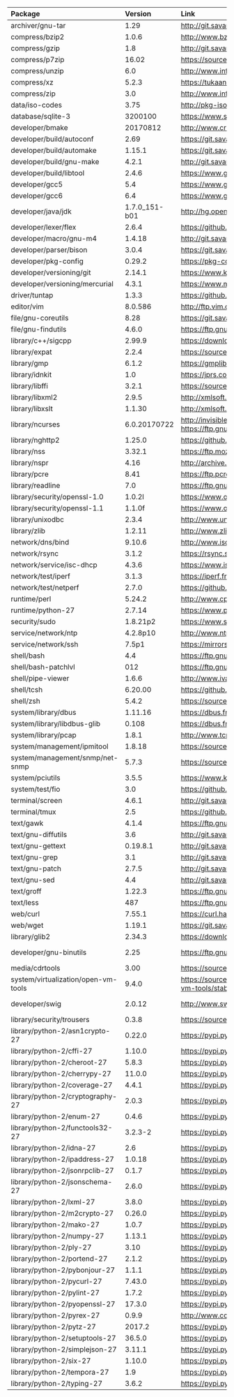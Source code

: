 
| Package | Version | Link | Notes |
| :------ | :------ | :--- | :---- |
| archiver/gnu-tar			| 1.29			| http://git.savannah.gnu.org/cgit/tar.git/refs/tags
| compress/bzip2			| 1.0.6			| http://www.bzip.org/downloads.html
| compress/gzip				| 1.8			| http://git.savannah.gnu.org/cgit/gzip.git/refs/tags
| compress/p7zip			| 16.02			| https://sourceforge.net/projects/p7zip/files/p7zip
| compress/unzip			| 6.0			| http://www.info-zip.org/UnZip.html
| compress/xz				| 5.2.3			| https://tukaani.org/xz/
| compress/zip				| 3.0			| http://www.info-zip.org/Zip.html
| data/iso-codes			| 3.75			| http://pkg-isocodes.alioth.debian.org/downloads/
| database/sqlite-3			| 3200100		| https://www.sqlite.org/download.html
| developer/bmake			| 20170812		| http://www.crufty.net/ftp/pub/sjg/
| developer/build/autoconf		| 2.69			| https://git.savannah.gnu.org/cgit/autoconf.git/refs/tags
| developer/build/automake		| 1.15.1		| https://git.savannah.gnu.org/cgit/automake.git/refs/tags
| developer/build/gnu-make		| 4.2.1			| http://git.savannah.gnu.org/cgit/make.git/refs/tags
| developer/build/libtool		| 2.4.6			| https://www.gnu.org/software/libtool/
| developer/gcc5			| 5.4			| https://www.gnu.org/software/gcc/releases.html
| developer/gcc6			| 6.4			| https://www.gnu.org/software/gcc/releases.html
| developer/java/jdk			| 1.7.0_151-b01		| http://hg.openjdk.java.net/jdk7u/jdk7u/tags
| developer/lexer/flex			| 2.6.4			| https://github.com/westes/flex/releases
| developer/macro/gnu-m4		| 1.4.18		| http://git.savannah.gnu.org/cgit/m4.git/refs/tags
| developer/parser/bison		| 3.0.4			| https://git.savannah.gnu.org/cgit/bison.git/refs/tags
| developer/pkg-config			| 0.29.2		| https://pkg-config.freedesktop.org/releases
| developer/versioning/git		| 2.14.1		| https://www.kernel.org/pub/software/scm/git
| developer/versioning/mercurial	| 4.3.1			| https://www.mercurial-scm.org/release/?M=D
| driver/tuntap				| 1.3.3			| https://github.com/kaizawa/tuntap/releases
| editor/vim				| 8.0.586		| http://ftp.vim.org/pub/vim/unix
| file/gnu-coreutils			| 8.28			| https://git.savannah.gnu.org/cgit/coreutils.git/refs/tags
| file/gnu-findutils			| 4.6.0			| https://ftp.gnu.org/pub/gnu/findutils/
| library/c++/sigcpp			| 2.99.9		| https://download.gnome.org/sources/libsigc++/cache.json
| library/expat				| 2.2.4			| https://sourceforge.net/projects/expat/files/expat
| library/gmp				| 6.1.2			| https://gmplib.org/
| library/idnkit			| 1.0			| https://jprs.co.jp/idn/index-e.html
| library/libffi			| 3.2.1			| https://sourceware.org/libffi/
| library/libxml2			| 2.9.5			| http://xmlsoft.org/news.html
| library/libxslt			| 1.1.30		| http://xmlsoft.org/libxslt/news.html
| library/ncurses			| 6.0.20170722		| http://invisible-mirror.net/archives/ncurses/current/ https://ftp.gnu.org/gnu/ncurses/
| library/nghttp2			| 1.25.0		| https://github.com/nghttp2/nghttp2/releases
| library/nss				| 3.32.1			| https://ftp.mozilla.org/pub/security/nss/releases/
| library/nspr				| 4.16			| http://archive.mozilla.org/pub/nspr/releases/
| library/pcre				| 8.41			| https://ftp.pcre.org/pub/pcre/
| library/readline			| 7.0			| https://ftp.gnu.org/gnu/readline/
| library/security/openssl-1.0		| 1.0.2l		| https://www.openssl.org/source/
| library/security/openssl-1.1		| 1.1.0f		| https://www.openssl.org/source/
| library/unixodbc			| 2.3.4			| http://www.unixodbc.org/download.html
| library/zlib				| 1.2.11		| http://www.zlib.net/
| network/dns/bind			| 9.10.6		| http://www.isc.org/downloads/bind/
| network/rsync				| 3.1.2			| https://rsync.samba.org/
| network/service/isc-dhcp		| 4.3.6			| https://www.isc.org/downloads/dhcp/
| network/test/iperf			| 3.1.3			| https://iperf.fr/iperf-download.php#source
| network/test/netperf			| 2.7.0			| https://github.com/HewlettPackard/netperf/releases
| runtime/perl				| 5.24.2		| http://www.cpan.org/src/README.html
| runtime/python-27			| 2.7.14		| https://www.python.org/downloads/source/
| security/sudo				| 1.8.21p2		| https://www.sudo.ws/
| service/network/ntp			| 4.2.8p10		| http://www.ntp.org/downloads.html
| service/network/ssh			| 7.5p1			| https://mirrors.evowise.com/pub/OpenBSD/OpenSSH/portable/
| shell/bash				| 4.4			| https://ftp.gnu.org/gnu/bash/
| shell/bash-patchlvl			| 012			| https://ftp.gnu.org/gnu/bash/bash-4.4-patches
| shell/pipe-viewer			| 1.6.6			| http://www.ivarch.com/programs/pv.shtml
| shell/tcsh				| 6.20.00		| https://github.com/tcsh-org/tcsh/releases
| shell/zsh				| 5.4.2			| https://sourceforge.net/projects/zsh/files/zsh
| system/library/dbus			| 1.11.16		| https://dbus.freedesktop.org/releases/dbus
| system/library/libdbus-glib		| 0.108			| https://dbus.freedesktop.org/releases/dbus-glib/
| system/library/pcap			| 1.8.1			| http://www.tcpdump.org/#latest-releases
| system/management/ipmitool		| 1.8.18		| https://sourceforge.net/projects/ipmitool/files/ipmitool
| system/management/snmp/net-snmp	| 5.7.3			| https://sourceforge.net/projects/net-snmp/files/net-snmp
| system/pciutils			| 3.5.5			| https://www.kernel.org/pub/software/utils/pciutils/
| system/test/fio			| 3.0			| https://github.com/axboe/fio/releases
| terminal/screen			| 4.6.1			| http://git.savannah.gnu.org/cgit/screen.git/refs/tags
| terminal/tmux				| 2.5			| https://github.com/tmux/tmux/releases
| text/gawk				| 4.1.4			| https://ftp.gnu.org/gnu/gawk/
| text/gnu-diffutils			| 3.6			| http://git.savannah.gnu.org/cgit/diffutils.git/refs/tags
| text/gnu-gettext			| 0.19.8.1		| http://git.savannah.gnu.org/cgit/gettext.git/refs/tags
| text/gnu-grep				| 3.1			| http://git.savannah.gnu.org/cgit/grep.git/refs/tags
| text/gnu-patch			| 2.7.5			| http://git.savannah.gnu.org/cgit/patch.git/refs/tags
| text/gnu-sed				| 4.4			| http://git.savannah.gnu.org/cgit/sed.git/refs/tags
| text/groff				| 1.22.3		| https://ftp.gnu.org/gnu/groff/
| text/less				| 487			| https://ftp.gnu.org/gnu/less/
| web/curl				| 7.55.1		| https://curl.haxx.se/download.html
| web/wget				| 1.19.1		| https://git.savannah.gnu.org/cgit/wget.git/refs/tags
| library/glib2				| 2.34.3		| https://download.gnome.org/sources/glib/cache.json | 2.50 had possible problem
| developer/gnu-binutils		| 2.25			| https://ftp.gnu.org/gnu/binutils | On hold pending illumos fix https://www.illumos.org/issues/6653
| media/cdrtools			| 3.00			| https://sourceforge.net/projects/cdrtools/files | Not worth cost of investigating 3.01?
| system/virtualization/open-vm-tools	| 9.4.0			| https://sourceforge.net/projects/open-vm-tools/files/open-vm-tools/stable-9.4.x/ | Stuck on 9.4.0
| developer/swig			| 2.0.12		| http://www.swig.org/download.html | Stuck on 2.0.12 (3.0.x breaks M2Crypto, among other things)
| library/security/trousers		| 0.3.8			| https://sourceforge.net/projects/trousers/files/trousers | Stuck on 0.3.8 (no idea wht)
| library/python-2/asn1crypto-27	| 0.22.0		| https://pypi.python.org/pypi/asn1crypto
| library/python-2/cffi-27		| 1.10.0		| https://pypi.python.org/pypi/cffi
| library/python-2/cheroot-27		| 5.8.3			| https://pypi.python.org/pypi/cheroot
| library/python-2/cherrypy-27		| 11.0.0		| https://pypi.python.org/pypi/cherrypy
| library/python-2/coverage-27		| 4.4.1			| https://pypi.python.org/pypi/coverage
| library/python-2/cryptography-27	| 2.0.3			| https://pypi.python.org/pypi/cryptography
| library/python-2/enum-27		| 0.4.6			| https://pypi.python.org/pypi/enum
| library/python-2/functools32-27	| 3.2.3-2		| https://pypi.python.org/pypi/functools32
| library/python-2/idna-27		| 2.6			| https://pypi.python.org/pypi/idna
| library/python-2/ipaddress-27		| 1.0.18		| https://pypi.python.org/pypi/ipaddress
| library/python-2/jsonrpclib-27	| 0.1.7			| https://pypi.python.org/pypi/jsonrpclib
| library/python-2/jsonschema-27	| 2.6.0			| https://pypi.python.org/pypi/jsonschema
| library/python-2/lxml-27		| 3.8.0			| https://pypi.python.org/pypi/lxml/
| library/python-2/m2crypto-27		| 0.26.0		| https://pypi.python.org/pypi/M2Crypto
| library/python-2/mako-27		| 1.0.7			| https://pypi.python.org/pypi/Mako
| library/python-2/numpy-27		| 1.13.1		| https://pypi.python.org/pypi/numpy
| library/python-2/ply-27		| 3.10			| https://pypi.python.org/pypi/ply
| library/python-2/portend-27		| 2.1.2			| https://pypi.python.org/pypi/portend
| library/python-2/pybonjour-27		| 1.1.1			| https://pypi.python.org/pypi/pybonjour
| library/python-2/pycurl-27		| 7.43.0		| https://pypi.python.org/pypi/pycurl
| library/python-2/pylint-27		| 1.7.2			| https://pypi.python.org/pypi/pylint
| library/python-2/pyopenssl-27		| 17.3.0		| https://pypi.python.org/pypi/pyOpenSSL
| library/python-2/pyrex-27		| 0.9.9			| http://www.cosc.canterbury.ac.nz/greg.ewing/python/Pyrex/
| library/python-2/pytz-27		| 2017.2		| https://pypi.python.org/pypi/pytz
| library/python-2/setuptools-27	| 36.5.0		| https://pypi.python.org/pypi/setuptools
| library/python-2/simplejson-27	| 3.11.1		| https://pypi.python.org/pypi/simplejson
| library/python-2/six-27		| 1.10.0		| https://pypi.python.org/pypi/six
| library/python-2/tempora-27		| 1.9			| https://pypi.python.org/pypi/tempora
| library/python-2/typing-27		| 3.6.2			| https://pypi.python.org/pypi/typing


